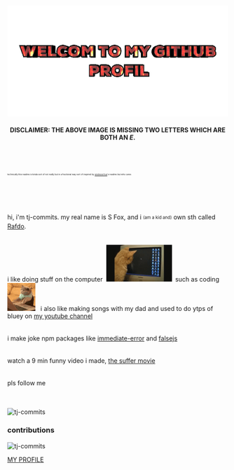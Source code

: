 


<!---
- 👋 Hi, I’m @tj-commits
- I used to contribute all the time to the VSCode Material Icon Theme, but my old account was deleted so you cant see that any more :(
- 👀 I’m interested in Wii stuff and other stuff like making npm packages for da world.
- 🌱 I’m currently learning nothing.
- 💞️ I’m looking to collaborate on anything
- 📫 How to reach me email at thefoxjones@gmail.com
- 😄 Pronouns: he, him, his
- ⚡ Fun fact: my mom is allergic to green beans
- NPM profile: https://www.npmjs.com/~87f-
- gbatemp profile: https://gbatemp.net/members/thefoxjones.707382/
- stack over flow profile: https://stackoverflow.com/users/15802748/fmuzik-3k

tj-commits/tj-commits is a ✨ special ✨ repository because its `README.md` (this file) appears on your GitHub profile.
You can click the Preview link to take a look at your changes.
--->
<div align="center">

<img src="2024-09-27-WELCOM-TO-MY-GITHUB-PROFIL.gif">

#### DISCLAIMER: THE ABOVE IMAGE IS MISSING TWO LETTERS WHICH ARE BOTH AN _E_.
<br><br>
</div>

<sup><sub><sup><sub><sup><sub>technically this readme is kinda sort of not really but in a fractional way sort of inspired by [sindresorhus](https://github.com/sindresorhus)'s readme but who cares</sub></sup></sub></sup></sub></sup>

<br>
<br>
<br>

hi, i'm tj-commits. my real name is S Fox, and i <sub><sup>(am a kid and)</sup></sub> own sth called [Rafdo](https://cutt.ly/6egv0tf7). 
<br>
<br>
<br>
i like doing stuff on the computer&nbsp;&nbsp;<img src="meow.gif" width="150">&nbsp;&nbsp;such as coding&nbsp;&nbsp;<img src="cat-typing.gif">&nbsp;&nbsp;
i also like making songs with my dad and used to do ytps of bluey on [my youtube channel](https://youtube.com/@321sas)
<br><br><br>
i make joke npm packages like [immediate-error](https://npmjs.com/immediate-error) and [falsejs](https://npmjs.com/falsejs)
<br><br><br>
watch a 9 min funny video i made, [the suffer movie](https://www.youtube.com/watch?v=K3nj0JyHf0A)
<br><br><br>
pls follow me<br><br><br>

<img align="center" src="https://github-readme-stats.vercel.app/api/top-langs?username=tj-commits&show_icons=true&locale=en&layout=compact&theme=dark&bg_color=000000&text_color=ffffff" alt="tj-commits" />
 
  
  ### contributions

  
<img align="center" src="https://github-readme-stats.vercel.app/api?username=tj-commits&show_icons=true&locale=en&theme=dark&bg_color=000000" alt="tj-commits" />



 [MY PROFILE](https://gravatar.com/fo6t)
